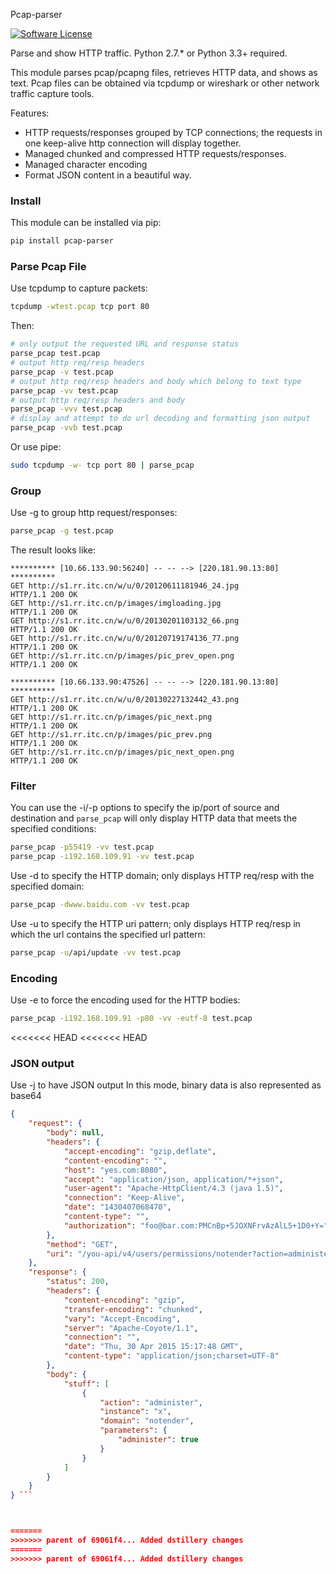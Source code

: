 Pcap-parser

[![Software License](https://img.shields.io/badge/license-BSD%202%20Clause-blue.svg)](LICENSE.txt) 

Parse and show HTTP traffic. Python 2.7.* or Python 3.3+ required.

This module parses pcap/pcapng files, retrieves HTTP data, and shows as text.
Pcap files can be obtained via tcpdump or wireshark or other network traffic capture tools.

Features:

* HTTP requests/responses grouped by TCP connections; the requests in one keep-alive http connection will display together.
* Managed chunked and compressed HTTP requests/responses.
* Managed character encoding
* Format JSON content in a beautiful way.

### Install
This module can be installed via pip:
```sh
pip install pcap-parser
```

### Parse Pcap File

Use tcpdump to capture packets:
```sh
tcpdump -wtest.pcap tcp port 80
```
Then:
```sh
# only output the requested URL and response status
parse_pcap test.pcap
# output http req/resp headers
parse_pcap -v test.pcap
# output http req/resp headers and body which belong to text type
parse_pcap -vv test.pcap
# output http req/resp headers and body
parse_pcap -vvv test.pcap
# display and attempt to do url decoding and formatting json output
parse_pcap -vvb test.pcap
```
Or use pipe:
```sh
sudo tcpdump -w- tcp port 80 | parse_pcap 
```

### Group
Use -g to group http request/responses: 
```sh
parse_pcap -g test.pcap
```
The result looks like:
```
********** [10.66.133.90:56240] -- -- --> [220.181.90.13:80] **********
GET http://s1.rr.itc.cn/w/u/0/20120611181946_24.jpg
HTTP/1.1 200 OK
GET http://s1.rr.itc.cn/p/images/imgloading.jpg
HTTP/1.1 200 OK
GET http://s1.rr.itc.cn/w/u/0/20130201103132_66.png
HTTP/1.1 200 OK
GET http://s1.rr.itc.cn/w/u/0/20120719174136_77.png
HTTP/1.1 200 OK
GET http://s1.rr.itc.cn/p/images/pic_prev_open.png
HTTP/1.1 200 OK

********** [10.66.133.90:47526] -- -- --> [220.181.90.13:80] **********
GET http://s1.rr.itc.cn/w/u/0/20130227132442_43.png
HTTP/1.1 200 OK
GET http://s1.rr.itc.cn/p/images/pic_next.png
HTTP/1.1 200 OK
GET http://s1.rr.itc.cn/p/images/pic_prev.png
HTTP/1.1 200 OK
GET http://s1.rr.itc.cn/p/images/pic_next_open.png
HTTP/1.1 200 OK
```

### Filter
You can use the -i/-p options to specify the ip/port of source and destination and `parse_pcap` will only display HTTP data that meets the specified conditions:
```sh
parse_pcap -p55419 -vv test.pcap
parse_pcap -i192.168.109.91 -vv test.pcap
```
Use -d to specify the HTTP domain; only displays HTTP req/resp with the specified domain:
```sh
parse_pcap -dwww.baidu.com -vv test.pcap
```
Use -u to specify the HTTP uri pattern; only displays HTTP req/resp in which the url contains the specified url pattern:
```sh
parse_pcap -u/api/update -vv test.pcap
```

### Encoding
Use -e to force the encoding used for the HTTP bodies:
```sh
parse_pcap -i192.168.109.91 -p80 -vv -eutf-8 test.pcap
```
<<<<<<< HEAD
<<<<<<< HEAD
### JSON output
Use -j to have JSON output
In this mode, binary data is also represented as base64
```json 
{
    "request": {
        "body": null,
        "headers": {
            "accept-encoding": "gzip,deflate",
            "content-encoding": "",
            "host": "yes.com:8080",
            "accept": "application/json, application/*+json",
            "user-agent": "Apache-HttpClient/4.3 (java 1.5)",
            "connection": "Keep-Alive",
            "date": "1430407068470",
            "content-type": "",
            "authorization": "foo@bar.com:PMCnBp+5JOXNFrvAzAlL5+1D0+Y="
        },
        "method": "GET",
        "uri": "/you-api/v4/users/permissions/notender?action=administer&instance=x"
    },
    "response": {
        "status": 200,
        "headers": {
            "content-encoding": "gzip",
            "transfer-encoding": "chunked",
            "vary": "Accept-Encoding",
            "server": "Apache-Coyote/1.1",
            "connection": "",
            "date": "Thu, 30 Apr 2015 15:17:48 GMT",
            "content-type": "application/json;charset=UTF-8"
        },
        "body": {
            "stuff": [
                {
                    "action": "administer",
                    "instance": "x",
                    "domain": "notender",
                    "parameters": {
                        "administer": true
                    }
                }
            ]
        }
    }
} ```



=======
>>>>>>> parent of 69061f4... Added dstillery changes
=======
>>>>>>> parent of 69061f4... Added dstillery changes
